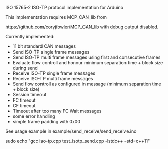 ISO 15765-2 ISO-TP protocol implementation for Arduino

This implementation requires MCP_CAN_lib from

https://github.com/coryjfowler/MCP_CAN_lib with debug output disabled.

Currently implemented:

* 11 bit standard CAN messages
* Send ISO-TP single frame messages
* Send ISO-TP multi frame messages using first and consecutive frames
* Evaluate flow controll and honour minimum separation time + block size during send
* Receive ISO-TP single frame messages
* Receive ISO-TP multi frame messages
* Send flow controll as configured in message (minimum separation time + block size)
* Session timeout
* FC timeout
* CF timeout
* Timeout after too many FC Wait messages
* some error handling
* simple frame padding with 0x00

See usage example in example/send_receive/send_receive.ino

sudo echo  "gcc iso-tp.cpp test_isotp_send.cpp -lstdc++ -std=c++11"
